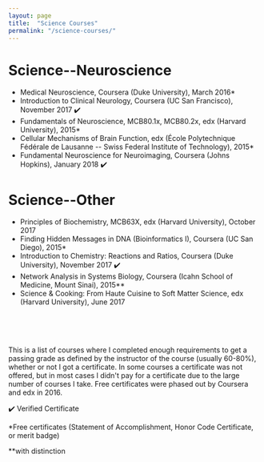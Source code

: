 ```yaml
---
layout: page
title:  "Science Courses"
permalink: "/science-courses/"
---
```


# Science--Neuroscience

* Medical Neuroscience, Coursera (Duke University), March 2016*
* Introduction to Clinical Neurology, Coursera (UC San Francisco), November 2017 :heavy_check_mark:
* Fundamentals of Neuroscience, MCB80.1x, MCB80.2x, edx (Harvard University), 2015*
* Cellular Mechanisms of Brain Function, edx (École Polytechnique Fédérale de Lausanne -- Swiss Federal Institute of Technology), 2015*
* Fundamental Neuroscience for Neuroimaging, Coursera (Johns Hopkins), January 2018 :heavy_check_mark:

# Science--Other

* Principles of Biochemistry, MCB63X, edx (Harvard University), October 2017
* Finding Hidden Messages in DNA (Bioinformatics I), Coursera (UC San Diego), 2015*
* Introduction to Chemistry: Reactions and Ratios, Coursera (Duke University), November 2017 :heavy_check_mark:
* Network Analysis in Systems Biology, Coursera (Icahn School of Medicine, Mount Sinai), 2015**
* Science & Cooking: From Haute Cuisine to Soft Matter Science, edx (Harvard University), June 2017

<br/>
<br/>
<br/>

This is a list of courses where I completed enough requirements to get a passing grade as defined by the instructor of the course (usually 60-80%), whether or not I got a certificate. In some courses a certificate was not offered, but in most cases I didn't pay for a certificate due to the large number of courses I take. Free certificates were phased out by Coursera and edx in 2016.
<br/>

:heavy_check_mark: Verified Certificate

*Free certificates (Statement of Accomplishment, Honor Code Certificate, or merit badge)

**with distinction